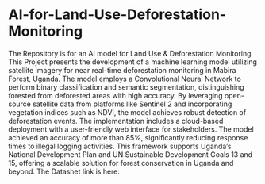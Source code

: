 # AI-for-Land-Use-Deforestation-Monitoring
The Repository is for an AI model for Land Use &amp; Deforestation Monitoring
This Project presents the development of a machine learning model utilizing satellite imagery for near real-time deforestation monitoring in Mabira Forest, Uganda. The model employs a Convolutional Neural Network to perform binary classification and semantic segmentation, distinguishing forested from deforested areas with high accuracy. By leveraging open-source satellite data from platforms like Sentinel 2 and incorporating vegetation indices such as NDVI, the model achieves robust detection of deforestation events. The implementation includes a cloud-based deployment with a user-friendly web interface for stakeholders. The model achieved an accuracy of more than 85%, significantly reducing response times to illegal logging activities. This framework supports Uganda’s National Development Plan and UN Sustainable Development Goals 13 and 15, offering a scalable solution for forest conservation in Uganda and beyond. 
The Datashet link is here: 
